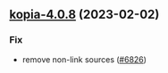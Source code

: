 

## [kopia-4.0.8](https://github.com/truecharts/charts/compare/kopia-4.0.7...kopia-4.0.8) (2023-02-02)

### Fix

- remove non-link sources ([#6826](https://github.com/truecharts/charts/issues/6826))
  
  